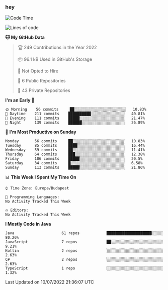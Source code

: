 ### hey

<!--START_SECTION:waka-->
![Code Time](http://img.shields.io/badge/Code%20Time-799%20hrs%209%20mins-blue)

![Lines of code](https://img.shields.io/badge/From%20Hello%20World%20I%27ve%20Written-508%20Thousand%20lines%20of%20code-blue)

**🐱 My GitHub Data** 

> 🏆 249 Contributions in the Year 2022
 > 
> 📦 96.1 kB Used in GitHub's Storage 
 > 
> 🚫 Not Opted to Hire
 > 
> 📜 6 Public Repositories 
 > 
> 🔑 43 Private Repositories  
 > 
**I'm an Early 🐤** 

```text
🌞 Morning    56 commits     ██░░░░░░░░░░░░░░░░░░░░░░░   10.83% 
🌆 Daytime    211 commits    ██████████░░░░░░░░░░░░░░░   40.81% 
🌃 Evening    111 commits    █████░░░░░░░░░░░░░░░░░░░░   21.47% 
🌙 Night      139 commits    ██████░░░░░░░░░░░░░░░░░░░   26.89%

```
📅 **I'm Most Productive on Sunday** 

```text
Monday       56 commits     ██░░░░░░░░░░░░░░░░░░░░░░░   10.83% 
Tuesday      85 commits     ████░░░░░░░░░░░░░░░░░░░░░   16.44% 
Wednesday    59 commits     ██░░░░░░░░░░░░░░░░░░░░░░░   11.41% 
Thursday     64 commits     ███░░░░░░░░░░░░░░░░░░░░░░   12.38% 
Friday       106 commits    █████░░░░░░░░░░░░░░░░░░░░   20.5% 
Saturday     34 commits     █░░░░░░░░░░░░░░░░░░░░░░░░   6.58% 
Sunday       113 commits    █████░░░░░░░░░░░░░░░░░░░░   21.86%

```


📊 **This Week I Spent My Time On** 

```text
⌚︎ Time Zone: Europe/Budapest

💬 Programming Languages: 
No Activity Tracked This Week

🔥 Editors: 
No Activity Tracked This Week

```

**I Mostly Code in Java** 

```text
Java                     61 repos            ████████████████████░░░░░   80.26% 
JavaScript               7 repos             ██░░░░░░░░░░░░░░░░░░░░░░░   9.21% 
Kotlin                   2 repos             ░░░░░░░░░░░░░░░░░░░░░░░░░   2.63% 
C#                       2 repos             ░░░░░░░░░░░░░░░░░░░░░░░░░   2.63% 
TypeScript               1 repo              ░░░░░░░░░░░░░░░░░░░░░░░░░   1.32%

```



 Last Updated on 10/07/2022 21:36:07 UTC
<!--END_SECTION:waka-->
